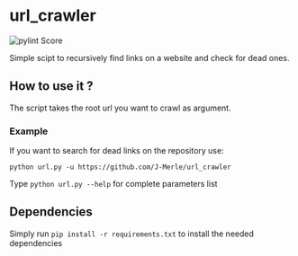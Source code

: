 # url_crawler

![pylint Score](https://mperlet.github.io/pybadge/badges/9.81.svg)

Simple scipt to recursively find links on a website and check for dead ones.

## How to use it ?
The script takes the root url you want to crawl as argument.

### Example

If you want to search for dead links on the repository use:

`python url.py -u https://github.com/J-Merle/url_crawler`

Type `python url.py --help` for complete parameters list

## Dependencies
Simply run `pip install -r requirements.txt` to install the needed dependencies
